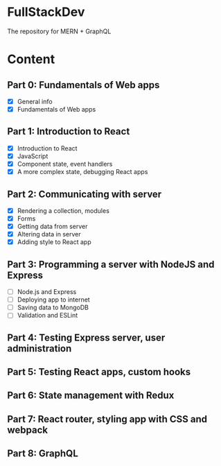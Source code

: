 # FullStackDev
The repository for MERN + GraphQL

# Content
## Part 0: Fundamentals of Web apps
- [x] General info
- [x] Fundamentals of Web apps
## Part 1: Introduction to React
- [x] Introduction to React
- [x] JavaScript
- [x] Component state, event handlers
- [x] A more complex state, debugging React apps
## Part 2: Communicating with server
- [x] Rendering a collection, modules
- [x] Forms
- [x] Getting data from server
- [x] Altering data in server
- [x] Adding style to React app
## Part 3: Programming a server with NodeJS and Express
- [ ] Node.js and Express
- [ ] Deploying app to internet
- [ ] Saving data to MongoDB
- [ ] Validation and ESLint
## Part 4: Testing Express server, user administration
## Part 5: Testing React apps, custom hooks
## Part 6: State management with Redux
## Part 7: React router, styling app with CSS and webpack
## Part 8: GraphQL
